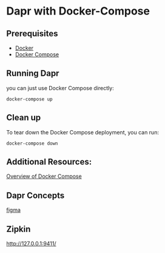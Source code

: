 # Dapr with Docker-Compose

## Prerequisites
- [Docker](https://docs.docker.com/)
- [Docker Compose](https://docs.docker.com/compose/install/)

## Running Dapr

you can just use Docker Compose directly:
```
docker-compose up
```

## Clean up

To tear down the Docker Compose deployment, you can run:
```
docker-compose down
```

## Additional Resources:

[Overview of Docker Compose](https://docs.docker.com/compose/)

## Dapr Concepts
[figma](https://www.figma.com/file/9JkczP2Qo5ReE8fgsuFfdi/Dapr-Concept?node-id=0%3A1)

## Zipkin
http://127.0.0.1:9411/